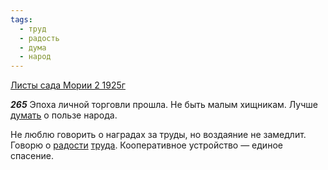 ```yaml
---
tags:
  - труд
  - радость
  - дума
  - народ
---
```


[Листы сада Мории 2 1925г](/agni/1925)

___265___
Эпоха личной торговли прошла. Не быть малым хищникам. Лучше [думать](/tag/#дума) о пользе народа.   

Не люблю говорить о наградах за труды, но воздаяние не замедлит. Говорю о [радости](/tag/#радость) [труда](/tag/#труд). Кооперативное устройство — единое спасение.   

